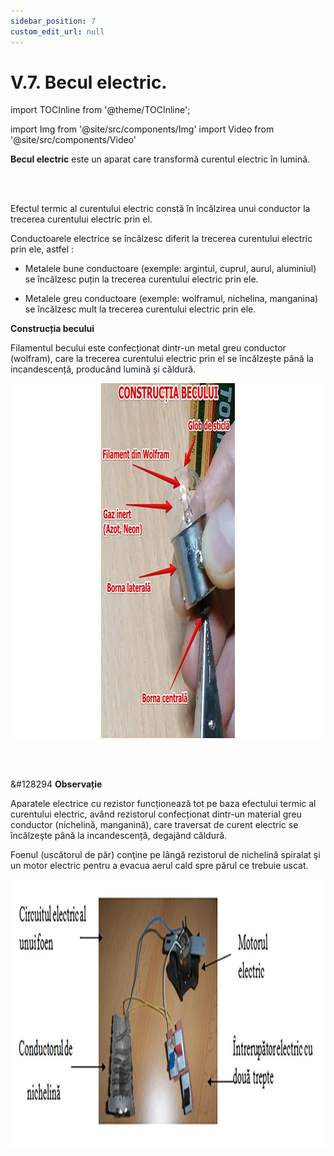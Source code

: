 ```yaml
---
sidebar_position: 7
custom_edit_url: null
---
```


# V.7. Becul electric. 


import TOCInline from '@theme/TOCInline';

<TOCInline toc={toc} />


import Img from '@site/src/components/Img'
import Video from '@site/src/components/Video'




<div class="alert alert--primary" role="alert">


**Becul electric** este un aparat care transformă curentul electric în lumină.



</div>


<br></br>



Efectul termic al curentului electric constă în încălzirea unui conductor la trecerea curentului electric prin el.



Conductoarele electrice se încălzesc diferit la trecerea curentului electric prin ele, astfel :

- Metalele bune conductoare (exemple: argintul, cuprul, aurul, aluminiul) se încălzesc puțin la trecerea curentului electric prin ele.

- Metalele greu conductoare (exemple: wolframul, nichelina, manganina) se încălzesc mult la trecerea curentului electric prin ele.




<div class="alert alert--info" role="alert">

**Construcția becului**

Filamentul becului este confecționat dintr-un metal greu conductor (wolfram), care la trecerea curentului electric prin el se încălzește până la incandescență, producând lumină și căldură.

<Img className="img-responsive4" src="fizica/clasa6/capitolul5/5_7_Poza1_ConstructiaBecului_vers2.jpg" width="1000" height="568" lazy={false} />




</div>





<br></br>



<div class="alert alert--secondary" role="alert">

&#128294 **Observație**

Aparatele electrice cu rezistor funcționează tot pe baza efectului termic al curentului electric, având rezistorul confecționat dintr-un material greu conductor (nichelină, manganină), care traversat de curent electric se încălzeşte până la incandescență, degajând căldură.



Foenul (uscătorul de păr) conţine pe lângă rezistorul de nichelină spiralat şi un motor electric pentru a evacua aerul cald spre părul ce trebuie uscat.


<Img className="img-responsive4" src="fizica/clasa6/capitolul5/5_7_Poza3_ComponenteleFoen.jpg" width="1280" height="429" lazy={false} />





</div>




